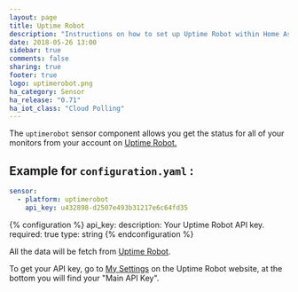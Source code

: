 ```yaml
---
layout: page
title: Uptime Robot
description: "Instructions on how to set up Uptime Robot within Home Assistant."
date: 2018-05-26 13:00
sidebar: true
comments: false
sharing: true
footer: true
logo: uptimerobot.png
ha_category: Sensor
ha_release: "0.71"
ha_iot_class: "Cloud Polling"
---
```


The `uptimerobot` sensor component allows you get the status for all of your monitors from your account on [Uptime Robot.]( https://uptimerobot.com)

## Example for `configuration.yaml` :

```yaml
sensor:
  - platform: uptimerobot
    api_key: u432898-d2507e493b31217e6c64fd35
```

{% configuration %}
api_key:
  description: Your Uptime Robot API key.
  required: true
  type: string
{% endconfiguration %}

All the data will be fetch from [Uptime Robot](https://uptimerobot.com).

To get your API key, go to [My Settings](https://uptimerobot.com/dashboard#mySettings) on the Uptime Robot website, at the bottom you will find your "Main API Key".
